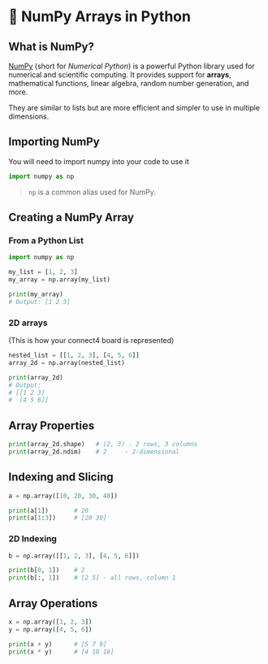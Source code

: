 
# 🧮 NumPy Arrays in Python

## What is NumPy?

[NumPy](https://numpy.org/) (short for *Numerical Python*) is a powerful Python library used for numerical and scientific computing. It provides support for **arrays**, mathematical functions, linear algebra, random number generation, and more.

They are similar to lists but are more efficient and simpler to use in multiple dimensions.


## Importing NumPy

You will need to import numpy into your code to use it

```python
import numpy as np
```

> `np` is a common alias used for NumPy.

## Creating a NumPy Array

### From a Python List

```python
import numpy as np

my_list = [1, 2, 3]
my_array = np.array(my_list)

print(my_array)
# Output: [1 2 3]
```

### 2D arrays

(This is how your connect4 board is represented)

```python
nested_list = [[1, 2, 3], [4, 5, 6]]
array_2d = np.array(nested_list)

print(array_2d)
# Output:
# [[1 2 3]
#  [4 5 6]]
```

## Array Properties

```python
print(array_2d.shape)   # (2, 3) - 2 rows, 3 columns
print(array_2d.ndim)    # 2     - 2-dimensional
```


## Indexing and Slicing

```python
a = np.array([10, 20, 30, 40])

print(a[1])       # 20
print(a[1:3])     # [20 30]
```

### 2D Indexing

```python
b = np.array([[1, 2, 3], [4, 5, 6]])

print(b[0, 1])    # 2
print(b[:, 1])    # [2 5] - all rows, column 1
```

## Array Operations

```python
x = np.array([1, 2, 3])
y = np.array([4, 5, 6])

print(x + y)      # [5 7 9]
print(x * y)      # [4 10 18]
```
